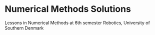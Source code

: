 # Numerical Methods Solutions
Lessons in Numerical Methods at 6th semester Robotics, University of Southern Denmark

